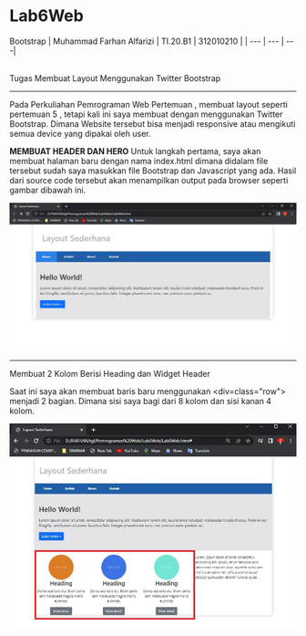 # Lab6Web
Bootstrap
| Muhammad Farhan Alfarizi | TI.20.B1 | 312010210 |
| --- | --- | ---|


<BR>
Tugas Membuat Layout Menggunakan Twitter Bootstrap


<HR>

Pada Perkuliahan Pemrograman Web Pertemuan , membuat layout seperti pertemuan 5 , tetapi kali ini saya membuat dengan menggunakan Twitter Bootstrap. Dimana Website tersebut bisa menjadi responsive atau mengikuti semua device yang dipakai oleh user.
<br>

**MEMBUAT HEADER DAN HERO**
Untuk langkah pertama, saya akan membuat halaman baru dengan nama index.html dimana didalam file tersebut sudah saya masukkan file Bootstrap dan Javascript yang ada. Hasil dari source code tersebut akan menampilkan output pada browser seperti gambar dibawah ini.


![Headeer dan Hero](screenshoot/navbar.JPG)

<hr>

Membuat 2 Kolom Berisi Heading dan Widget Header
<br>

Saat ini saya akan membuat baris baru menggunakan <div=class="row"> menjadi 2 bagian. Dimana sisi saya bagi dari 8 kolom dan sisi kanan 4 kolom.

![Kolom Heading](screenshoot/imagecontent.JPG)